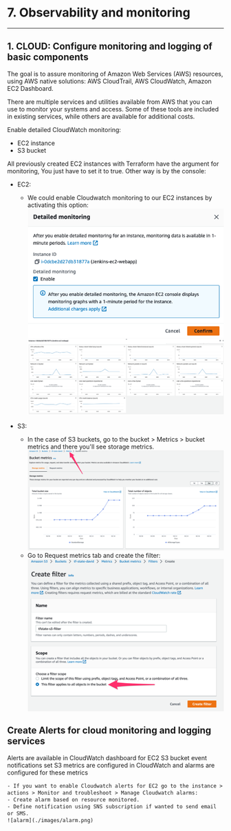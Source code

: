 # 7. Observability and monitoring
---
## 1. CLOUD: Configure monitoring and logging of basic components
The goal is to assure monitoring of Amazon Web Services (AWS) resources, using AWS native solutions: AWS CloudTrail, AWS CloudWatch, Amazon EC2 Dashboard.

There are multiple services and utilities available from AWS that you can use to monitor your systems and access. Some of these tools are included in existing services, while others are available for additional costs.

Enable detailed CloudWatch monitoring:
- EC2 instance
- S3 bucket

All previously created EC2 instances with Terraform have the argument for monitoring, You just have to set it to true. Other way is by the console:
- EC2:  
    - We could enable Cloudwatch monitoring to our EC2 instances by activating this option:  
    ![cw](./images/cw.png)
    ![cww](./images/cw2.png)

- S3:
    - In the case of S3 buckets, go to the bucket > Metrics > bucket metrics and there you'll see storage metrics.  
        ![storage-s3](./images/storage-metrics.png)
    - Go to Request metrics tab and create the filter:  
        ![filter](./images/filter.png)
    
## Create Alerts for cloud monitoring and logging services 
Alerts are available in CloudWatch dashboard for EC2
S3 bucket event notifications set
S3 metrics are configured in CloudWatch and alarms are configured for these metrics

    - If you want to enable Cloudwatch alerts for EC2 go to the instance > actions > Monitor and troubleshoot > Manage Cloudwatch alarms:
    - Create alarm based on resource monitored.
    - Define notification using SNS subscription if wanted to send email or SMS.  
    ![alarm](./images/alarm.png)